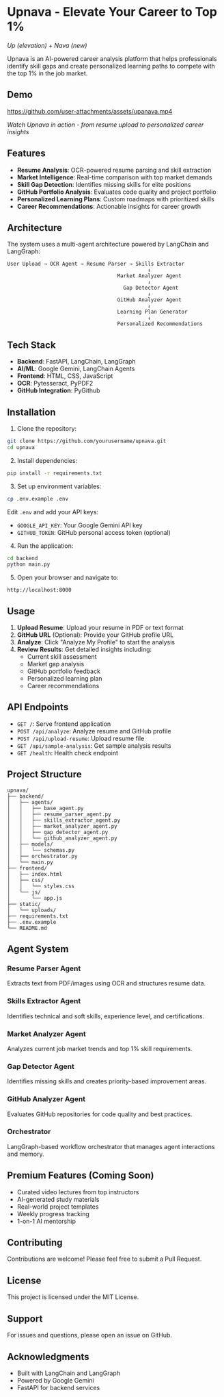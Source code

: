 # Upnava - Elevate Your Career to Top 1%

*Up (elevation) + Nava (new)*

Upnava is an AI-powered career analysis platform that helps professionals identify skill gaps and create personalized learning paths to compete with the top 1% in the job market.

## Demo

https://github.com/user-attachments/assets/upanava.mp4

*Watch Upnava in action - from resume upload to personalized career insights*

## Features

- **Resume Analysis**: OCR-powered resume parsing and skill extraction
- **Market Intelligence**: Real-time comparison with top market demands
- **Skill Gap Detection**: Identifies missing skills for elite positions
- **GitHub Portfolio Analysis**: Evaluates code quality and project portfolio
- **Personalized Learning Plans**: Custom roadmaps with prioritized skills
- **Career Recommendations**: Actionable insights for career growth

## Architecture

The system uses a multi-agent architecture powered by LangChain and LangGraph:

```
User Upload → OCR Agent → Resume Parser → Skills Extractor
                                              ↓
                                    Market Analyzer Agent
                                              ↓
                                      Gap Detector Agent
                                              ↓
                                    GitHub Analyzer Agent
                                              ↓
                                    Learning Plan Generator
                                              ↓
                                    Personalized Recommendations
```

## Tech Stack

- **Backend**: FastAPI, LangChain, LangGraph
- **AI/ML**: Google Gemini, LangChain Agents
- **Frontend**: HTML, CSS, JavaScript
- **OCR**: Pytesseract, PyPDF2
- **GitHub Integration**: PyGithub

## Installation

1. Clone the repository:
```bash
git clone https://github.com/yourusername/upnava.git
cd upnava
```

2. Install dependencies:
```bash
pip install -r requirements.txt
```

3. Set up environment variables:
```bash
cp .env.example .env
```

Edit `.env` and add your API keys:
- `GOOGLE_API_KEY`: Your Google Gemini API key
- `GITHUB_TOKEN`: GitHub personal access token (optional)

4. Run the application:
```bash
cd backend
python main.py
```

5. Open your browser and navigate to:
```
http://localhost:8000
```

## Usage

1. **Upload Resume**: Upload your resume in PDF or text format
2. **GitHub URL** (Optional): Provide your GitHub profile URL
3. **Analyze**: Click "Analyze My Profile" to start the analysis
4. **Review Results**: Get detailed insights including:
   - Current skill assessment
   - Market gap analysis
   - GitHub portfolio feedback
   - Personalized learning plan
   - Career recommendations

## API Endpoints

- `GET /`: Serve frontend application
- `POST /api/analyze`: Analyze resume and GitHub profile
- `POST /api/upload-resume`: Upload resume file
- `GET /api/sample-analysis`: Get sample analysis results
- `GET /health`: Health check endpoint

## Project Structure

```
upnava/
├── backend/
│   ├── agents/
│   │   ├── base_agent.py
│   │   ├── resume_parser_agent.py
│   │   ├── skills_extractor_agent.py
│   │   ├── market_analyzer_agent.py
│   │   ├── gap_detector_agent.py
│   │   └── github_analyzer_agent.py
│   ├── models/
│   │   └── schemas.py
│   ├── orchestrator.py
│   └── main.py
├── frontend/
│   ├── index.html
│   ├── css/
│   │   └── styles.css
│   └── js/
│       └── app.js
├── static/
│   └── uploads/
├── requirements.txt
├── .env.example
└── README.md
```

## Agent System

### Resume Parser Agent
Extracts text from PDF/images using OCR and structures resume data.

### Skills Extractor Agent
Identifies technical and soft skills, experience level, and certifications.

### Market Analyzer Agent
Analyzes current job market trends and top 1% skill requirements.

### Gap Detector Agent
Identifies missing skills and creates priority-based improvement areas.

### GitHub Analyzer Agent
Evaluates GitHub repositories for code quality and best practices.

### Orchestrator
LangGraph-based workflow orchestrator that manages agent interactions and memory.

## Premium Features (Coming Soon)

- Curated video lectures from top instructors
- AI-generated study materials
- Real-world project templates
- Weekly progress tracking
- 1-on-1 AI mentorship

## Contributing

Contributions are welcome! Please feel free to submit a Pull Request.

## License

This project is licensed under the MIT License.

## Support

For issues and questions, please open an issue on GitHub.

## Acknowledgments

- Built with LangChain and LangGraph
- Powered by Google Gemini
- FastAPI for backend services
